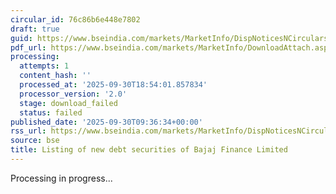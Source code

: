 ```yaml
---
circular_id: 76c86b6e448e7802
draft: true
guid: https://www.bseindia.com/markets/MarketInfo/DispNoticesNCirculars.aspx?Noticeid={8DA67EB9-244B-4482-B765-D82A17F3F1C0}&noticeno=20250930-16&dt=09/30/2025&icount=16&totcount=114&flag=0
pdf_url: https://www.bseindia.com/markets/MarketInfo/DownloadAttach.aspx?id=20250930-16&attachedId=
processing:
  attempts: 1
  content_hash: ''
  processed_at: '2025-09-30T18:54:01.857834'
  processor_version: '2.0'
  stage: download_failed
  status: failed
published_date: '2025-09-30T09:36:34+00:00'
rss_url: https://www.bseindia.com/markets/MarketInfo/DispNoticesNCirculars.aspx?Noticeid={8DA67EB9-244B-4482-B765-D82A17F3F1C0}&noticeno=20250930-16&dt=09/30/2025&icount=16&totcount=114&flag=0
source: bse
title: Listing of new debt securities of Bajaj Finance Limited
---
```


Processing in progress...